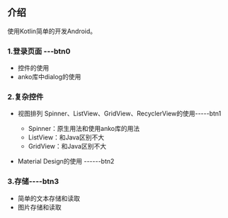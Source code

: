 ## 介绍

使用Kotlin简单的开发Android。

### 1.登录页面 ---btn0
- 控件的使用
- anko库中dialog的使用

### 2.复杂控件
- 视图排列 Spinner、ListView、GridView、RecyclerView的使用-----btn1

  - Spinner：原生用法和使用anko库的用法
  - ListView：和Java区别不大
  - GridView：和Java区别不大
- Material Design的使用 ------btn2

### 3.存储----btn3

- 简单的文本存储和读取
- 图片存储和读取 



